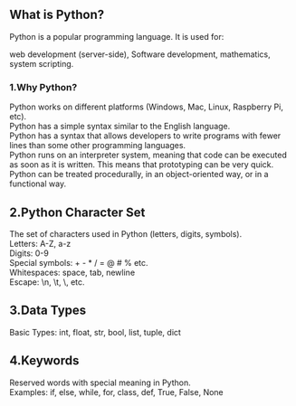 ## What is Python?
Python is a popular programming language.
It is used for:

web development (server-side),
Software development,
mathematics,
system scripting.

### 1.Why Python?
Python works on different platforms (Windows, Mac, Linux, Raspberry Pi, etc).  
Python has a simple syntax similar to the English language.  
Python has a syntax that allows developers to write programs with fewer lines than some other programming languages.  
Python runs on an interpreter system, meaning that code can be executed as soon as it is written. This means that prototyping can be very quick.  
Python can be treated procedurally, in an object-oriented way, or in a functional way.  

## 2.Python Character Set  
The set of characters used in Python (letters, digits, symbols).  
Letters: A-Z, a-z  
Digits: 0-9  
Special symbols: + - * / = @ # % etc.  
Whitespaces: space, tab, newline  
Escape: \n, \t, \\, etc.  

## 3.Data Types
Basic Types: int, float, str, bool, list, tuple, dict

## 4.Keywords
Reserved words with special meaning in Python.  
Examples: if, else, while, for, class, def, True, False, None


